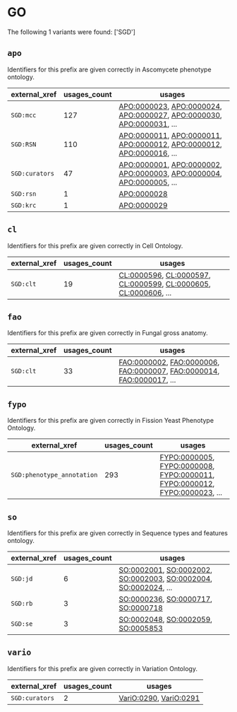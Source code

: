 # GO

The following 1 variants were found: ['SGD']

## `apo`

Identifiers for this prefix are given correctly in Ascomycete phenotype ontology.

| external_xref   |   usages_count | usages                                                                                                                                                                                                                                                             |
|-----------------|----------------|--------------------------------------------------------------------------------------------------------------------------------------------------------------------------------------------------------------------------------------------------------------------|
| `SGD:mcc`       |            127 | [APO:0000023](https://bioregistry.io/APO:0000023), [APO:0000024](https://bioregistry.io/APO:0000024), [APO:0000027](https://bioregistry.io/APO:0000027), [APO:0000030](https://bioregistry.io/APO:0000030), [APO:0000031](https://bioregistry.io/APO:0000031), ... |
| `SGD:RSN`       |            110 | [APO:0000011](https://bioregistry.io/APO:0000011), [APO:0000011](https://bioregistry.io/APO:0000011), [APO:0000012](https://bioregistry.io/APO:0000012), [APO:0000012](https://bioregistry.io/APO:0000012), [APO:0000016](https://bioregistry.io/APO:0000016), ... |
| `SGD:curators`  |             47 | [APO:0000001](https://bioregistry.io/APO:0000001), [APO:0000002](https://bioregistry.io/APO:0000002), [APO:0000003](https://bioregistry.io/APO:0000003), [APO:0000004](https://bioregistry.io/APO:0000004), [APO:0000005](https://bioregistry.io/APO:0000005), ... |
| `SGD:rsn`       |              1 | [APO:0000028](https://bioregistry.io/APO:0000028)                                                                                                                                                                                                                  |
| `SGD:krc`       |              1 | [APO:0000029](https://bioregistry.io/APO:0000029)                                                                                                                                                                                                                  |

## `cl`

Identifiers for this prefix are given correctly in Cell Ontology.

| external_xref   |   usages_count | usages                                                                                                                                                                                                                                                   |
|-----------------|----------------|----------------------------------------------------------------------------------------------------------------------------------------------------------------------------------------------------------------------------------------------------------|
| `SGD:clt`       |             19 | [CL:0000596](https://bioregistry.io/CL:0000596), [CL:0000597](https://bioregistry.io/CL:0000597), [CL:0000599](https://bioregistry.io/CL:0000599), [CL:0000605](https://bioregistry.io/CL:0000605), [CL:0000606](https://bioregistry.io/CL:0000606), ... |

## `fao`

Identifiers for this prefix are given correctly in Fungal gross anatomy.

| external_xref   |   usages_count | usages                                                                                                                                                                                                                                                             |
|-----------------|----------------|--------------------------------------------------------------------------------------------------------------------------------------------------------------------------------------------------------------------------------------------------------------------|
| `SGD:clt`       |             33 | [FAO:0000002](https://bioregistry.io/FAO:0000002), [FAO:0000006](https://bioregistry.io/FAO:0000006), [FAO:0000007](https://bioregistry.io/FAO:0000007), [FAO:0000014](https://bioregistry.io/FAO:0000014), [FAO:0000017](https://bioregistry.io/FAO:0000017), ... |

## `fypo`

Identifiers for this prefix are given correctly in Fission Yeast Phenotype Ontology.

| external_xref              |   usages_count | usages                                                                                                                                                                                                                                                                       |
|----------------------------|----------------|------------------------------------------------------------------------------------------------------------------------------------------------------------------------------------------------------------------------------------------------------------------------------|
| `SGD:phenotype_annotation` |            293 | [FYPO:0000005](https://bioregistry.io/FYPO:0000005), [FYPO:0000008](https://bioregistry.io/FYPO:0000008), [FYPO:0000011](https://bioregistry.io/FYPO:0000011), [FYPO:0000012](https://bioregistry.io/FYPO:0000012), [FYPO:0000023](https://bioregistry.io/FYPO:0000023), ... |

## `so`

Identifiers for this prefix are given correctly in Sequence types and features ontology.

| external_xref   |   usages_count | usages                                                                                                                                                                                                                                                   |
|-----------------|----------------|----------------------------------------------------------------------------------------------------------------------------------------------------------------------------------------------------------------------------------------------------------|
| `SGD:jd`        |              6 | [SO:0002001](https://bioregistry.io/SO:0002001), [SO:0002002](https://bioregistry.io/SO:0002002), [SO:0002003](https://bioregistry.io/SO:0002003), [SO:0002004](https://bioregistry.io/SO:0002004), [SO:0002024](https://bioregistry.io/SO:0002024), ... |
| `SGD:rb`        |              3 | [SO:0000236](https://bioregistry.io/SO:0000236), [SO:0000717](https://bioregistry.io/SO:0000717), [SO:0000718](https://bioregistry.io/SO:0000718)                                                                                                        |
| `SGD:se`        |              3 | [SO:0002048](https://bioregistry.io/SO:0002048), [SO:0002059](https://bioregistry.io/SO:0002059), [SO:0005853](https://bioregistry.io/SO:0005853)                                                                                                        |

## `vario`

Identifiers for this prefix are given correctly in Variation Ontology.

| external_xref   |   usages_count | usages                                                                                           |
|-----------------|----------------|--------------------------------------------------------------------------------------------------|
| `SGD:curators`  |              2 | [VariO:0290](https://bioregistry.io/VariO:0290), [VariO:0291](https://bioregistry.io/VariO:0291) |

